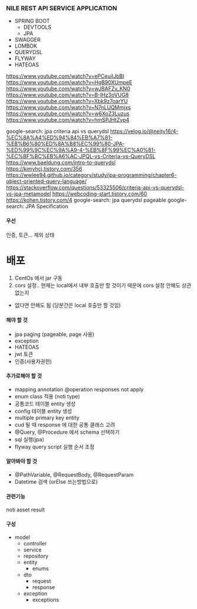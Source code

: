 ### NILE REST API SERVICE APPLICATION
- SPRING BOOT
  - DEVTOOLS
  - JPA
- SWAGGER
- LOMBOK
- QUERYDSL
- FLYWAY
- HATEOAS

https://www.youtube.com/watch?v=ePCeuiIJbBI
https://www.youtube.com/watch?v=HgB90XUmpeE
https://www.youtube.com/watch?v=wJBAFZv_KN0
https://www.youtube.com/watch?v=B-IHz3oVUG8
https://www.youtube.com/watch?v=Xbk9z7oarYU
https://www.youtube.com/watch?v=N7nLUQMmjxs
https://www.youtube.com/watch?v=w6XoZ3Luzus
https://www.youtube.com/watch?v=hmSPJHtZyp4

google-search: jpa criteria api vs querydsl
https://velog.io/@neity16/4-%EC%8A%A4%ED%94%84%EB%A7%81-%EB%B6%80%ED%8A%B8%EC%99%80-JPA-%ED%99%9C%EC%9A%A9-4-%EB%8F%99%EC%A0%81-%EC%BF%BC%EB%A6%AC-JPQL-vs-Criteria-vs-QueryDSL
https://www.baeldung.com/intro-to-querydsl
https://kimyhcj.tistory.com/356
https://wwlee94.github.io/category/study/jpa-programming/chapter6-object-oriented-query-language/
https://stackoverflow.com/questions/53325506/criteria-api-vs-querydsl-vs-jpa-metamodel
https://webcoding-start.tistory.com/60
https://kohen.tistory.com/4
google-search: jpa querydsl pageable
google-search: JPA Specification

#### 우선
인증, 토큰... 제외 상태

# 배포
1. CentOs 에서 jar 구동
2. cors 설정.. 현재는 local에서 내부 호출만 할 것이기 때문에 cors 설정 안해도 상관없는지
  - 없다면 안해도 됨 (당분간은 local 호출만 할 것임)


#### 해야 할 것
- jpa paging (pageable, page 사용)
- exception
- HATEOAS
- jwt 토큰
- 인증(사용자권한)

#### 추가로해야 할 것
- mapping annotation @operation responses not apply
- enum class 적용 (noti type)
- 공통코드 테이블 entity 생성
- config 테이블 entity 생성
- multiple primary key entity
- cud 될 때 response 에 대한 공통 클래스 고려
- @Query, @Procedure 에서 schema 선택하기
- sql 실행(jpa)
- flyway query script 실행 순서 조정

#### 알아봐야 할 것
- @PathVariable, @RequestBody, @RequestParam
- Datetime 검색 (orElse 쓰는방법으로)

#### 관련기능
noti
asset
result

#### 구성
- model
  - controller
  - service
  - repository
  - entity
    - enums
  - dto
    - request
    - response
  - exception
    - exceptions
